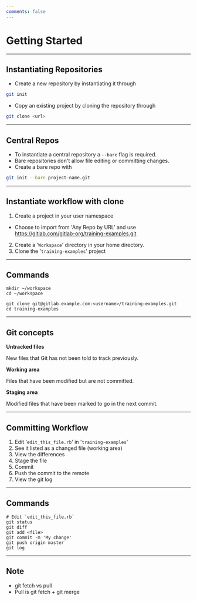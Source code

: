 ```yaml
---
comments: false
---
```


# Getting Started

----------

## Instantiating Repositories

* Create a new repository by instantiating it through
```bash
git init
```
* Copy an existing project by cloning the repository through
```bash
git clone <url>
```

----------

## Central Repos

* To instantiate a central repository a `--bare` flag is required.
* Bare repositories don't allow file editing or committing changes.
* Create a bare repo with
```bash
git init --bare project-name.git
```

----------

## Instantiate workflow with clone

1. Create a project in your user namespace
  - Choose to import from 'Any Repo by URL' and use
    https://gitlab.com/gitlab-org/training-examples.git
2. Create a '`Workspace`' directory in your home directory.
3. Clone the '`training-examples`' project

----------

## Commands

```
mkdir ~/workspace
cd ~/workspace

git clone git@gitlab.example.com:<username>/training-examples.git
cd training-examples
```
----------

## Git concepts

**Untracked files**

New files that Git has not been told to track previously.

**Working area**

Files that have been modified but are not committed.

**Staging area**

Modified files that have been marked to go in the next commit.

----------

## Committing Workflow

1. Edit '`edit_this_file.rb`' in '`training-examples`'
1. See it listed as a changed file (working area)
1. View the differences
1. Stage the file
1. Commit
1. Push the commit to the remote
1. View the git log

----------

## Commands

```
# Edit `edit_this_file.rb`
git status
git diff
git add <file>
git commit -m 'My change'
git push origin master
git log
```

----------

## Note

* git fetch vs pull
* Pull is git fetch + git merge
